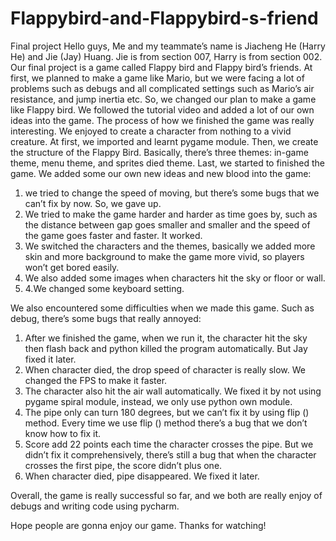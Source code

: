 # Flappybird-and-Flappybird-s-friend
Final project
Hello guys, 
Me and my teammate’s name is Jiacheng He (Harry He) and Jie (Jay) Huang. 
Jie is from section 007, Harry is from section 002.
Our final project is a game called Flappy bird and Flappy bird’s friends.
At first, we planned to make a game like Mario, but we were facing a lot of problems such as debugs and all complicated settings such as Mario’s air resistance, and jump inertia etc. So, we changed our plan to make a game like Flappy bird. We followed the tutorial video and added a lot of our own ideas into the game. The process of how we finished the game was really interesting. We enjoyed to create a character from nothing to a vivid creature. At first, we imported and learnt pygame module. Then, we create the structure of the Flappy Bird. Basically, there’s three themes: in-game theme, menu theme, and sprites died theme. Last, we started to finished the game. We added some our own new ideas and new blood into the game:
1.	we tried to change the speed of moving, but there’s some bugs that we can’t fix by now. So, we gave up.
2.	We tried to make the game harder and harder as time goes by, such as the distance between gap goes smaller and smaller and the speed of the game goes faster and faster. It worked. 
3.	We switched the characters and the themes, basically we added more skin and more background to make the game more vivid, so players won’t get bored easily. 
4.	We also added some images when characters hit the sky or floor or wall.
5.	4.We changed some keyboard setting.

We also encountered some difficulties when we made this game. Such as debug, there’s some bugs that really annoyed:
1.	After we finished the game, when we run it, the character hit the sky then flash back and python killed the program automatically. But Jay fixed it later.
2.	When character died, the drop speed of character is really slow. We changed the FPS to make it faster.
3.	The character also hit the air wall automatically. We fixed it by not using pygame spiral module, instead, we only use python own module.
4.	The pipe only can turn 180 degrees, but we can’t fix it by using flip () method. Every time we use flip () method there’s a bug that we don’t know how to fix it. 
5.	Score add 22 points each time the character crosses the pipe. But we didn’t fix it comprehensively, there’s still a bug that when the character crosses the first pipe, the score didn’t plus one.
6.	When character died, pipe disappeared. We fixed it later.

Overall, the game is really successful so far, and we both are really enjoy of debugs and writing code using pycharm.

Hope people are gonna enjoy our game. Thanks for watching!
